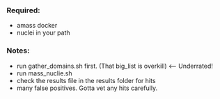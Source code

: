 ### Required:
- amass docker
- nuclei in your path
### Notes:
- run gather_domains.sh first. (That big_list is overkill) <-- Underrated!
- run mass_nuclie.sh
- check the results file in the results folder for hits
- many false positives. Gotta vet any hits carefully.
